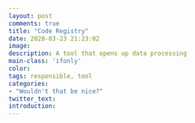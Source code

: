 ```yaml
---
layout: post
comments: true
title: "Code Registry"
date: 2020-03-23 21:23:02
image: 
description: A tool that opens up data processing
main-class: 'ifonly'
color:
tags: responsible, tool
categories:
- "Wouldn't that be nice?"
twitter_text:
introduction: 
---
```


